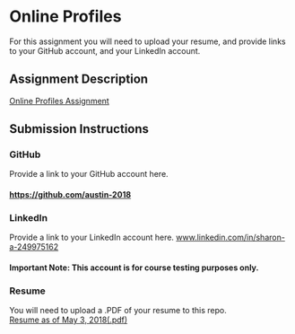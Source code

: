 # Online Profiles
For this assignment you will need to upload your resume, and provide links to your GitHub account, and your LinkedIn account.

## Assignment Description
[Online Profiles Assignment](https://education.launchcode.org/liftoff/assignments/online-profiles/)

## Submission Instructions

### GitHub
Provide a link to your GitHub account here.
#### https://github.com/austin-2018

### LinkedIn
Provide a link to your LinkedIn account here.
www.linkedin.com/in/sharon-a-249975162
#### Important Note:  This account is for course testing purposes only.

### Resume
You will need to upload a .PDF of your resume to this repo.<br />
<a href="SharonAustin_Resume.docx (3).pdf">Resume as of May 3, 2018(.pdf)</a>
